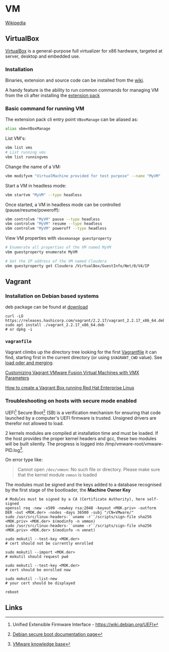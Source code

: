 #  VM

[Wikipedia](https://fr.wikipedia.org/wiki/Virtualisation)

## VirtualBox

[VirtualBox](https://www.virtualbox.org/wiki/VirtualBox) is a general-purpose full virtualizer for x86 hardware, targeted at server, desktop and embedded use.

### Installation

Binaries, extension and source code can be installed from the [wiki](https://www.virtualbox.org/wiki/Downloads).


A handy feature is the ability to run common commands for managing VM from the cli after installing the [extension pack](https://www.virtualbox.org/wiki/Downloads)

### Basic command for running VM

The extension pack cli entry point `VBoxManage` can be aliased as:
```bash
alias vbm=VBoxManage
```

List VM's:
```bash
vbm list vms
# List running vms
vbm list runningvms
```

Change the name of a VM:
```bash
vbm modifyvm "VirtualMachine provided for test purpose" --name "MyVM"
```

Start a VM in headless mode:
```bash
vbm startvm "MyVM" --type headless
```

Once started, a VM in headless mode can be controlled (pause/resume/poweroff):
```bash
vbm controlvm "MyVM" pause --type headless
vbm controlvm "MyVM" resume --type headless
vbm controlvm "MyVM" poweroff --type headless
```

View VM properties with `vboxmanage guestproperty` <badge-doc href='https://docs.oracle.com/en/virtualization/virtualbox/6.1/user/vboxmanage.html#vboxmanage-guestproperty' logo='VirtualBox'></badge-doc>
```bash
# Enumerate all properties of the VM named MyVM
vbm guestproperty enumerate MyVM

# Get the IP address of the VM named Cloudera
vbm guestproperty get Cloudera /VirtualBox/GuestInfo/Net/0/V4/IP
```


## Vagrant

### Installation on Debian based systems

deb package can be found at [download](https://www.vagrantup.com/downloads.html)

```
curl -LO https://releases.hashicorp.com/vagrant/2.2.17/vagrant_2.2.17_x86_64.deb
sudo apt install ./vagrant_2.2.17_x86_64.deb
# or dpkg -i
```

### `vagranfile`

Vagrant climbs up the directory tree looking for the first
[Vagrantfile](https://www.vagrantup.com/docs/vagrantfile) it can
find, starting first in the current directory (or using `$VAGRANT_CWD` value).
See [load oder and
merging](https://www.vagrantup.com/docs/vagrantfile#load-order).

[Customizing Vagrant VMware Fusion Virtual Machines with VMX Parameters](https://thornelabs.net/posts/customizing-vagrant-vmware-fusion-virtual-machines-with-vmx-parameters.html)

[How to create a Vagrant Box running Red Hat Enterprise Linux](https://medium.com/@severi/how-to-create-a-vagrant-box-running-red-hat-enterprise-linux-55410f8cfa7d)

### Troubleshooting on hosts with secure mode enabled

UEFI[^1] Secure Boot[^2] (SB) is a verification mechanism for ensuring that
code launched by a computer's UEFI firmware is trusted. Unsigned drivers are
therefor not allowed to load.

2 kernels modules are compiled at installation time and must be loaded. If the
host provides the proper kernel headers and gcc, these two modules will be
built silently. The progress is logged into /tmp/vmware-root/vmware-PID.log[^3].

On error type like:

> Cannot open `/dev/vmmon`: No such file or directory. Please make sure that the kernel module `vmmon` is loaded

The modules must be signed and the keys added to a database recognised by the first stage of the bootloader, the **Machine Owner Key**


```console
# Modules must be signed by a CA (Certificate Authority), here self-signed
openssl req -new -x509 -newkey rsa:2048 -keyout <MOK.priv> -outform DER -out <MOK.der> -nodes -days 36500 -subj "/CN=VMware/"
sudo /usr/src/linux-headers-``uname -r``/scripts/sign-file sha256 <MOK.priv> <MOK.der> $(modinfo -n vmmon)
sudo /usr/src/linux-headers-``uname -r``/scripts/sign-file sha256 <MOK.priv> <MOK.der> $(modinfo -n vmnet)

sudo mokutil --test-key <MOK.der>
# cert should not be currently enrolled

sudo mokutil --import <MOK.der>
# mokutil should request pwd

sudo mokutil --test-key <MOK.der>
# cert should be enrolled now

sudo mokutil --list-new
# your cert should be displayed

reboot
```

## Links

[^1]: Unified Extensible Firmware Interface - https://wiki.debian.org/UEFI
[^2]: [Debian secure boot documentation page](https://wiki.debian.org/SecureBoot)
[^3]: [VMware knowledge base](https://kb.vmware.com/s/article/2146460)
